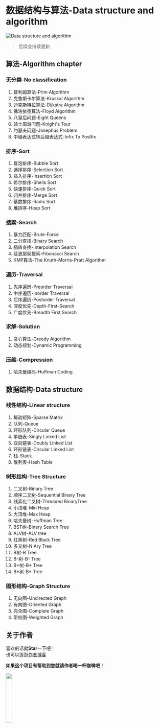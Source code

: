 # 数据结构与算法-Data structure and algorithm
![Data structure and algorithm](http://img.mp.itc.cn/upload/20170420/d91afdda62a4452fa65174ea66e04995_th.jpeg)
> 后续会持续更新
## 算法-Algorithm chapter
### 无分类-No classification
1. 普利姆算法-Prim Algorithm
2. 克鲁斯卡尔算法-Kruskal Algorithm
3. 迪克斯特拉算法-Dijkstra Algorithm
4. 佛洛依德算法-Floyd Algorithm
5. 八皇后问题-Eight Queens
6. 骑士周游问题-Knight's Tour
7. 约瑟夫问题-Josephus Problem
8. 中缀表达式转后缀表达式-Infix To Postfix
### 排序-Sort
1. 冒泡排序-Bubble Sort
2. 选择排序-Selection Sort
3. 插入排序-Insertion Sort
4. 希尔排序-Shells Sort
5. 快速排序-Quick Sort
6. 归并排序-Merge Sort
7. 基数排序-Radix Sort
8. 堆排序-Heap Sort
### 搜索-Search
1. 暴力匹配-Brute-Force
2. 二分查找-Binary Search
3. 插值查找-Interpolation Search
4. 斐波那契搜索-Fibonacci Search
5. KMP算法-The Knuth-Morris-Pratt Algorithm
### 遍历-Traversal
1. 先序遍历-Preorder Traversal
2. 中序遍历-Inorder Traversal
3. 后序遍历-Postorder Traversal
4. 深度优先-Depth-First-Search
5. 广度优先-Breadth First Search
### 求解-Solution
1. 贪心算法-Greedy Algorithm
2. 动态规划-Dynamic Programming
### 压缩-Compression
1. 哈夫曼编码-Huffman Coding
## 数据结构-Data structure
### 线性结构-Linear structure
1. 稀疏矩阵-Sparse Matrix
2. 队列-Queue
3. 环形队列-Circular Queue
4. 单链表-Singly Linked List
5. 双向链表-Doubly Linked List
6. 环形链表-Circular Linked List
7. 栈-Stack
8. 散列表-Hash Table
### 树形结构-Tree Structure
1. 二叉树-Binary Tree
2. 顺序二叉树-Sequential Binary Tree
3. 线索化二叉树-Threaded BinaryTree
4. 小顶堆-Min Heap
5. 大顶堆-Max Heap
6. 哈夫曼树-Huffman Tree
8. BST树-Binary Search Tree
9. ALV树-ALV tree
10. 红黑树-Red Black Tree
11. 多叉树-N Ary Tree
12. B树-B Tree
13. B-树-B- Tree
14. B+树-B+ Tree
15. B\*树-B\* Tree
### 图形结构-Graph Structure
1. 无向图-Undirected Graph
2. 有向图-Oriented Graph
3. 完全图-Complete Graph
4. 带权图-Weighted Graph
## 关于作者

喜欢的话就**Star**一下吧！  
也可以逛逛[作者博客](http://blog.anydevelop.cn/)

**如果这个项目有帮助到您就请作者喝一杯咖啡吧！**

<img src="https://wx3.sinaimg.cn/large/0065B4vHgy1g7mv8zdyvwj3078078jr5.jpg" width="20%"/>